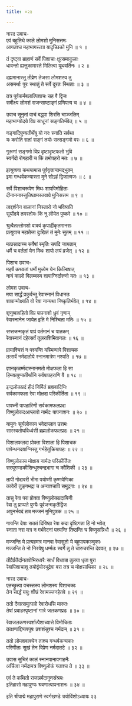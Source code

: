 ```yaml
---
title: ०२३

---
```

नारद उवाच-  
एवं बहुतिथे काले लोमशो मुनिसत्तमः  
आगतश्च महाभागस्तत्र यादृच्छिको मुनि ॥ १ ॥


तं दृष्ट्वा ब्राह्मणं सर्वे पिशाचाः क्षुत्समाकुलाः  
धावन्तो ह्यत्तुकामास्ते मिलित्वा यूथवर्तिनः ॥ २ ॥


दह्यमानास्तु तीव्रेण तेजसा लोमशस्य तु  
असमर्थाः पुरः स्थातुं ते सर्वे दूरतः स्थिताः ॥ ३ ॥


तत्र पूर्वकर्मबलात्पिशाचः सह वै द्विजः  
समीक्ष्य लोमशं राजन्साष्टाङ्गं प्रणिपत्य च ॥ ४ ॥


उवाच सूनृतां वाचं बद्ध्वा शिरसि चाञ्जलिम्  
महाभाग्योदये विप्र साधूनां सङ्गतिर्भवेत् ॥ ५ ॥


गङ्गादिपुण्यतीर्थेषु यो नरः स्नाति सर्वथा  
यः करोति सतां सङ्गं तयोः सत्सङ्गमो वरः ॥ ६ ॥


गुरूणां सङ्गमो विप्र दृष्टादृष्टफलो भुवि  
स्वर्गदो रोगहारी च किं तमोपहरो मतः ॥ ७ ॥


इत्युक्त्वा कथयामास पूर्ववृत्तान्तमद्भुतम्  
इमा गन्धर्वकन्यास्ता मुने सोऽहं द्विजात्मजः ॥ ८ ॥


सर्वे पिशाचरूपेण मिथः शापविमोहिताः  
दीनाननास्सुतिष्ठामस्तवाग्रे मुनिसत्तम ॥ ९ ॥


त्वद्दर्शनेन बालानां निस्तारो नो भविष्यति  
सूर्योदये तमस्तोमः किं नु लीयेत पुष्करे ॥ १० ॥


श्रुत्वैतल्लोमशो वाक्यं कृपार्द्रीकृतमानसः  
प्रत्युवाच महातेजा दुःखितं तं मुनेः सुतम् ॥ ११ ॥


मत्प्रसादाच्च सर्वेषां स्मृतिः सपदि जायताम्  
धर्मे च वर्ततां येन मिथः शापो लयं व्रजेत् ॥ १२ ॥


पिशाच उवाच-  
महर्षे कथ्यतां धर्मो मुच्येम येन किल्बिषात्  
नायं कालो विलम्बस्य शापाग्निर्दारुणो यतः ॥ १३ ॥


लोमश उवाच-  
मया सार्द्धं प्रकुर्वन्तु रेवास्नानं विधानतः  
शापान्मोक्ष्यति वो रेवा नान्यथा निष्कृतिर्भवेत् ॥ १४ ॥


शृणुष्वावहितो विप्र पापनाशो ध्रुवं नृणाम्  
रेवास्नानेन जायेत इति मे निश्चिता मतिः ॥ १५ ॥


सप्तजन्मकृतं पापं वर्तमानं च पातकम्  
रेवास्नानं दहेत्सर्वं तूलराशिमिवानलः ॥ १६ ॥


प्रायाश्चित्तं न पश्यन्ति यस्मिन्पापे पिशाचक  
तत्सर्वं नर्मदातोये स्नानमात्रेण नश्यति ॥ १७ ॥


ज्ञानकृन्नर्म्मदास्नानमतो मोक्षफला हि सा  
हिमवत्पुण्यतीर्थानि सर्वपापहराणि वै ॥ १८ ॥


इन्द्रलोकप्रदं हीदं निर्मितं ब्रह्मवादिभिः  
सर्वकामफला रेवा मोक्षदा परिकीर्तिता ॥ १९ ॥


पापघ्नी पापहारिणी सर्वकामफलप्रदा  
विष्णुलोकदआप्लावो नार्मदः पापनाशनः ॥ २० ॥


यामुनः सूर्यलोकाय भवेदाप्लाव उत्तमः  
सारस्वतोघविध्वंसी ब्रह्मलोकफलप्रदः ॥ २१ ॥


विशालफलदा प्रोक्ता विशाला हि पिशाचक  
पापेन्धनदवाग्निस्तु गर्भहेतुक्रियापहः ॥ २२ ॥


विष्णुलोकाय मोक्षाय नार्मदः परिकीर्तितः  
सरयूगण्डकीसिन्धुश्चन्द्रभागा च कौशिकी ॥ २३ ॥


तापी गोदावरी भीमा पयोष्णी कृष्णवेणिका  
कावेरी तुङ्गभद्रा च अन्याश्चापि समुद्रगाः ॥ २४ ॥


तासु रेवा परा प्रोक्ता विष्णुलोकप्रदायिनी  
रेवा तु प्राप्यते पुण्यैः पूर्वजन्मकृतैर्द्विज  
अपुनर्भवदं तत्र मज्जनं मुनिपुत्रक ॥ २५ ॥


गायन्ति देवाः सततं दिविष्ठा रेवा कदा दृष्टिगता हि नो भवेत्  
स्नाता नरा यत्र न गर्भवेदनां पश्यन्ति तिष्ठन्ति च विष्णुसन्निधौ ॥ २६ ॥


मज्जन्ति ये प्रत्यहमत्र मानवा रेवासुतो ये बहुपापकञ्चुकाः  
मज्जन्ति ते नो निरयेषु धर्म्मतः स्वर्गे तु ते चारुचरन्ति देववत् ॥ २७ ॥


तीव्रैर्व्रतैर्दानतपोभिरध्वरैः सार्धं विधात्रा तुलया धृता पुरा  
रेवापिशाचाशु तयोर्द्वयोरभूद्रेवा वरा तत्र च मोक्षसाधिका ॥ २८ ॥


नारद उवाच-  
एतच्छ्रुत्वा वचस्तस्य लोमशस्य पिशाचकाः  
तेन सार्द्धं ययुः शीघ्रं रेवामज्जनहेतवे ॥ २९ ॥


ततो दैवात्समुत्पन्नो रेवारोधसि मारुतः  
तेषां प्रवाहस्पृष्टानां गात्रे जलकणप्रदः ॥ ३० ॥


रेवाजलकणस्पर्शात्पैशाच्यात्ते विमोचिताः  
तत्क्षणाद्दिव्यवपुषः प्रशशंसुश्च नर्मदाम् ॥ ३१ ॥


ततो लोमशवाक्येन ताश्च गन्धर्वकन्यकाः  
परिणीताः सुखं तेन विप्रेण नर्मदातटे ॥ ३२ ॥


उवास सुचिरं कालं स्नानपानावगाहनैः  
अर्चित्वा नर्मदामत्र विष्णुलोकं गताश्च ते ॥ ३३ ॥


एवं ते कथितो राजन्नर्मदागुणसंश्रयः  
इतिहासो महापुण्यः श्रवणात्पापनाशनः ॥ ३४ ॥


इति श्रीपाद्मे महापुराणे स्वर्गखण्डे त्रयोविंशोऽध्यायः २३